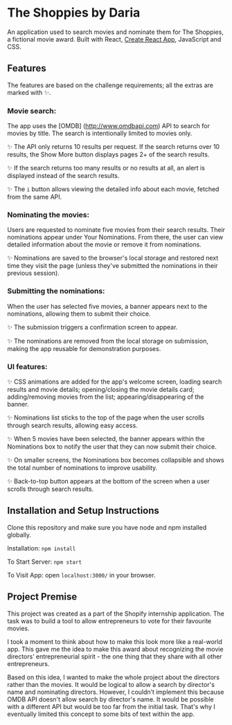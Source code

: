 # The Shoppies by Daria
 
An application used to search movies and nominate them for The Shoppies, a fictional movie award. Built with React, [Create React App](https://github.com/facebook/create-react-app), JavaScript and CSS.
 
## Features
 
The features are based on the challenge requirements; all the extras are marked with :sparkles:.
 
### Movie search:
 
The app uses the [OMDB] (http://www.omdbapi.com) API to search for movies by title. The search is intentionally limited to movies only.
 
:sparkles: The API only returns 10 results per request. If the search returns over 10 results, the Show More button displays pages 2+ of the search results.

:sparkles: If the search returns too many results or no results at all, an alert is displayed instead of the search results.

:sparkles: The ` i ` button allows viewing the detailed info about each movie, fetched from the same API.
 
 
### Nominating the movies:
 
Users are requested to nominate five movies from their search results. Their nominations appear under Your Nominations. From there, the user can view detailed information about the movie or remove it from nominations.
 
:sparkles: Nominations are saved to the browser's local storage and restored next time they visit the page (unless they've submitted the nominations in their previous session).
 
 
### Submitting the nominations:
 
When the user has selected five movies, a banner appears next to the nominations, allowing them to submit their choice.
 
:sparkles: The submission triggers a confirmation screen to appear.

:sparkles: The nominations are removed from the local storage on submission, making the app reusable for demonstration purposes.
 
### UI features:
 
:sparkles: CSS animations are added for the app's welcome screen, loading search results and movie details; opening/closing the movie details card; adding/removing movies from the list; appearing/disappearing of the banner.

:sparkles: Nominations list sticks to the top of the page when the user scrolls through search results, allowing easy access.

:sparkles: When 5 movies have been selected, the banner appears within the Nominations box to notify the user that they can now submit their choice.

:sparkles: On smaller screens, the Nominations box becomes collapsible and shows the total number of nominations to improve usability.

:sparkles: Back-to-top button appears at the bottom of the screen when a user scrolls through search results.
 
 
## Installation and Setup Instructions
 
Clone this repository and make sure you have node and npm installed globally.
 
Installation: `npm install`
 
To Start Server: `npm start`
 
To Visit App: open `localhost:3000/` in your browser.
 
 
## Project Premise
 
This project was created as a part of the Shopify internship application. The task was to build a tool to allow entrepreneurs to vote for their favourite movies.
 
I took a moment to think about how to make this look more like a real-world app. This gave me the idea to make this award about recognizing the movie directors’ entrepreneurial spirit - the one thing that they share with all other entrepreneurs.
 
Based on this idea, I wanted to make the whole project about the directors rather than the movies. It would be logical to allow a search by director's name and nominating directors. However, I couldn’t implement this because OMDB API doesn't allow search by director's name. It would be possible with a different API but would be too far from the initial task. That's why I eventually limited this concept to some bits of text within the app.
